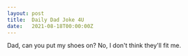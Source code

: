```yaml
---
layout: post
title:  Daily Dad Joke 4U
date:   2021-08-18T00:00:00Z
---
```

Dad, can you put my shoes on? No, I don't think they'll fit me.
